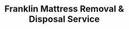 ---
layout: location.njk
title: Franklin Mattress Removal & Disposal Service
description: Professional mattress removal in Franklin, TN. Next-day pickup  Licensed, insured, and eco-friendly serving Nashville's premier suburb.
permalink: /mattress-removal/tennessee/nashville/franklin/
city: Franklin
state: Tennessee
stateSlug: tennessee
parentMetro: Nashville
coordinates:
  lat: 35.9251
  lng: -86.8689
pricing:
  startingPrice: 125
  single: 125
  queen: 125
  king: 135
  boxSpring: 30
neighborhoods:
  - name: "Cool Springs"
    zipCodes: ["37067"]
  - name: "Westhaven"
    zipCodes: ["37064"]
  - name: "Historic Downtown Franklin"
    zipCodes: ["37064"]
  - name: "Legends Ridge"
    zipCodes: ["37069"]
  - name: "McKays Mill"
    zipCodes: ["37067"]
  - name: "Forrest Crossing"
    zipCodes: ["37064"]
  - name: "Fieldstone Farms"
    zipCodes: ["37069"]
  - name: "Ladd Park"
    zipCodes: ["37064"]
  - name: "Sullivan Farms"
    zipCodes: ["37067"]
  - name: "Polk Place"
    zipCodes: ["37064"]
  - name: "Carothers Crossing"
    zipCodes: ["37067"]
  - name: "Berry Farms"
    zipCodes: ["37069"]
  - name: "Mallory Station"
    zipCodes: ["37067"]
  - name: "Lockwood Glen"
    zipCodes: ["37064"]
  - name: "Del Webb"
    zipCodes: ["37069"]
zipCodes: 
  - "37064"
  - "37067"
  - "37069"
recyclingPartners:
  - "Franklin Sanitation and Environmental Services"
  - "Williamson County Solid Waste"
  - "Spring Back Mattress Recycling"
  - "Waste Management"
localRegulations: "Franklin mattresses require coordination with city Sanitation and Environmental Services bulky item pickup by calling (615) 794-1516 and placing items at curbside Tuesday by 7:00 AM, or residents can bring mattresses to Williamson County Convenience Centers at $20 per item (credit/debit only) through Spring Back Mattress Recycling partnership. County no longer accepts mattresses with free trash disposal as of April 2024. Our professional service eliminates these scheduling restrictions and fees entirely - no Tuesday pickup timing, no $20 per mattress charges, no credit card requirements, and no convenience center visits. We provide immediate next-day pickup with transparent pricing, making us the superior choice for Franklin residents who value convenience and reliability over city timing constraints and county fees."
nearbyCities:
  - name: "Nashville"
    distance: "21 miles"
    isSuburb: false
  - name: "Brentwood"
    distance: "8 miles"
    isSuburb: true
  - name: "Cool Springs"
    distance: "3 miles"
    isSuburb: true
reviews:
  count: 141
  featured:
    - reviewer: "Jessica M."
      rating: 5
      text: "Called Monday and they picked up Tuesday afternoon. Team was careful with our hardwood floors and took care not to scuff anything. Fair price and professional service."
      neighborhood: "Westhaven"
    - reviewer: "Robert K."
      rating: 5
      text: "Much easier than dealing with city pickup schedules. They worked around our timeline perfectly and handled the heavy lifting while we focused on other moving tasks."
      neighborhood: "Cool Springs"
    - reviewer: "Maria S."
      rating: 5
      text: "Outstanding experience from start to finish. Showed up exactly when promised and completed the job quickly. Would definitely recommend to neighbors."
      neighborhood: "Historic Downtown Franklin"
faqs:
  - question: "How quickly can you remove mattresses in Franklin?"
    answer: "Next-day service throughout Franklin neighborhoods, accommodating Nashville commuter schedules, healthcare professional shifts, and the practical needs of this Williamson County suburban community."
  - question: "Do you serve all Franklin neighborhoods?"
    answer: "Complete coverage from Cool Springs to Westhaven, Historic Downtown to Legends Ridge, across all ZIP codes 37064-37069."
  - question: "What's included in your $125 Franklin pickup fee?"
    answer: "Base price covers pickup, loading, transportation, and eco-friendly recycling for one mattress. Box springs add $30 each."
  - question: "How does this compare to Franklin's city bulky item service?"
    answer: "We eliminate the need for Tuesday-only curbside placement, avoid city scheduling requirements, and provide immediate next-day pickup without Franklin Sanitation timing restrictions."
  - question: "Can you handle Cool Springs business district schedules?"
    answer: "Yes, we understand corporate timing, professional relocations, and business community needs throughout Franklin's commercial corridor and surrounding residential areas."
  - question: "Do you coordinate with Nashville commuter patterns?"
    answer: "Absolutely. We accommodate commuter timing, suburban family schedules, and professional relocations throughout Franklin's connection to Nashville's metropolitan economy."
  - question: "Are you licensed for waste removal in Williamson County?"
    answer: "We maintain all required Tennessee and Williamson County permits with comprehensive insurance, providing compliant disposal through our nationwide recycling network."
  - question: "What payment methods do you accept in Franklin?"
    answer: "All major credit cards, cash, and invoicing options for residents, professionals, and local businesses."
schema:
  "@type": "LocalBusiness"
  name: "A Bedder World Franklin"
  address:
    "@type": "PostalAddress"
    addressLocality: "Franklin"
    addressRegion: "TN"
    addressCountry: "US"
  geo:
    "@type": "GeoCoordinates" 
    latitude: 35.9251
    longitude: -86.8689
  telephone: "(720) 263-6094"
  priceRange: "$125-$180"
  aggregateRating:
    "@type": "AggregateRating"
    ratingValue: 4.9
    reviewCount: 141
pageContent:
  heroDescription: "Professional mattress removal serving Franklin with reliable next-day pickup. Part of our nationwide network that has recycled over 1 million mattresses, we provide licensed, insured service for this Nashville suburb."
  
  aboutService: "Our streamlined mattress removal service addresses the unique needs of Franklin's 91,494 residents across this Nashville suburb known for historic charm and modern amenities. Unlike coordinating with Franklin Sanitation and Environmental Services requiring Tuesday 7:00 AM curbside placement or navigating Williamson County's $20-per-mattress recycling fees at convenience centers, we provide direct next-day pickup through a single appointment. Healthcare professionals working in Cool Springs' major medical facilities benefit from flexible scheduling around demanding shifts, while corporate employees in the business district receive service timed around Nashville commuter patterns. Families in established neighborhoods like Legends Ridge and Westhaven appreciate service that respects HOA guidelines and gated community access, while residents in historic downtown and communities like Forrest Crossing receive careful handling suited to older home configurations. From master-planned communities to historic districts, our service eliminates the complexity of city timing restrictions and county fee requirements. Each collected mattress flows through our national recycling network that has processed over 1 million units, with 80% of materials recovered for manufacturing reuse - supporting efficient waste management that serves the Franklin community without the scheduling constraints of municipal coordination or convenience center fees."

  serviceAreasIntro: "Professional mattress pickup serves all Franklin neighborhoods from Cool Springs to Historic Downtown, expertly coordinating with Nashville commuter schedules and suburban family timing. From master-planned communities to historic districts, our operations understand HOA requirements, gated community access, and varied residential configurations. Service flexibility accommodates corporate relocations, healthcare schedules, and the practical disposal requirements of this popular Nashville suburb."

  environmentalImpact: "Environmental stewardship aligns with Franklin's commitment to preserving its historic character while supporting sustainable growth throughout the Harpeth River watershed. Our mattress recycling initiative ensures 80% of collected materials avoid Williamson County landfills, instead flowing into manufacturing processes that create new products. Steel springs support construction applications, foam components become padding for various projects, and textile materials gain new purpose through advanced processing. This responsible approach preserves Franklin's natural beauty along the Harpeth River while providing reliable mattress disposal that supports Tennessee's environmental conservation efforts and Williamson County's sustainability leadership."

  howItWorksScheduling: "Flexible scheduling respects Franklin's professional community patterns and Nashville commuter logistics, accommodating corporate timing, healthcare schedules, and the practical needs of this Nashville suburban community."

  howItWorksService: "Licensed pickup teams understand gated community access requirements and historic district logistics, handling all Williamson County disposal requirements with suburban expertise and professional efficiency tailored to Franklin's residential standards."

  howItWorksDisposal: "Each mattress connects to our nationwide recycling network's proven processing capabilities, where Tennessee's environmental standards guide component recovery through sustainable manufacturing partnerships that support regional conservation and Franklin's commitment to environmental responsibility."

  sidebarStats:
    mattressesRemoved: "1,240"
---